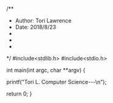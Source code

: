 /**
 * Author: Tori Lawrence
 * Date: 2018/8/23
 * 
 *
 *
 */
#include<stdlib.h>
#include<stdio.h>

int main(int argc, char **argv) {

  printf("Tori L. Computer Science---\n");

  return 0;
}
